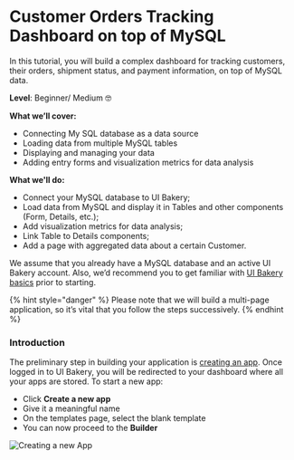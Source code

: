 # Customer Orders Tracking Dashboard on top of MySQL

In this tutorial, you will build a complex dashboard for tracking customers, their orders, shipment status, and payment information, on top of MySQL data.

**Level**: Beginner/ Medium 🤓

**What we’ll cover:**

* Connecting My SQL database as a data source&#x20;
* Loading data from multiple MySQL tables
* Displaying and managing your data
* Adding entry forms and visualization metrics for data analysis

**What we'll do:**

* Connect your MySQL database to UI Bakery;
* Load data from MySQL and display it in Tables and other components (Form, Details, etc.);
* Add visualization metrics for data analysis;
* Link Table to Details components;
* Add a page with aggregated data about a certain Customer.

We assume that you already have a MySQL database and an active UI Bakery account. Also, we’d recommend you to get familiar with [UI Bakery basics](https://docs.uibakery.io/starter-guide/getting-started) prior to starting.

{% hint style="danger" %}
Please note that we will build a multi-page application, so it’s vital that you follow the steps successively.
{% endhint %}

### **Introduction** <a href="#introduction" id="introduction"></a>

The preliminary step in building your application is [creating an app](https://docs.uibakery.io/starter-guide/create-a-project). Once logged in to UI Bakery, you will be redirected to your dashboard where all your apps are stored. To start a new app:

* Click **Create a new app**
* Give it a meaningful name
* On the templates page, select the blank template
* You can now proceed to the **Builder**

![Creating a new App](../../.gitbook/assets/createappOpt.gif)

